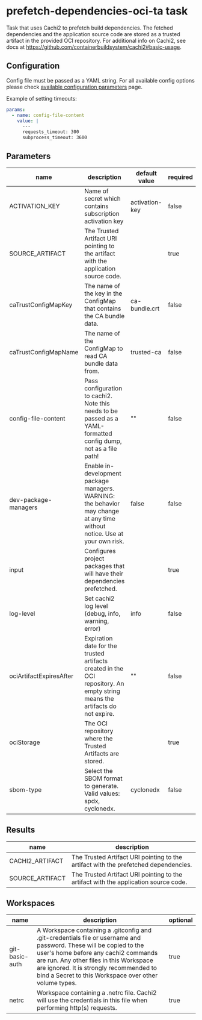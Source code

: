 # prefetch-dependencies-oci-ta task

Task that uses Cachi2 to prefetch build dependencies. The fetched dependencies and the
application source code are stored as a trusted artifact in the provided OCI repository.
For additional info on Cachi2, see docs at
https://github.com/containerbuildsystem/cachi2#basic-usage.

## Configuration

Config file must be passed as a YAML string. For all available config options please check
[available configuration parameters] page.

Example of setting timeouts:

```yaml
params:
  - name: config-file-content
    value: |
      ---
      requests_timeout: 300
      subprocess_timeout: 3600
```

[available configuration parameters]: https://github.com/containerbuildsystem/cachi2?tab=readme-ov-file#available-configuration-parameters

## Parameters
|name|description|default value|required|
|---|---|---|---|
|ACTIVATION_KEY|Name of secret which contains subscription activation key|activation-key|false|
|SOURCE_ARTIFACT|The Trusted Artifact URI pointing to the artifact with the application source code.||true|
|caTrustConfigMapKey|The name of the key in the ConfigMap that contains the CA bundle data.|ca-bundle.crt|false|
|caTrustConfigMapName|The name of the ConfigMap to read CA bundle data from.|trusted-ca|false|
|config-file-content|Pass configuration to cachi2. Note this needs to be passed as a YAML-formatted config dump, not as a file path! |""|false|
|dev-package-managers|Enable in-development package managers. WARNING: the behavior may change at any time without notice. Use at your own risk. |false|false|
|input|Configures project packages that will have their dependencies prefetched.||true|
|log-level|Set cachi2 log level (debug, info, warning, error)|info|false|
|ociArtifactExpiresAfter|Expiration date for the trusted artifacts created in the OCI repository. An empty string means the artifacts do not expire.|""|false|
|ociStorage|The OCI repository where the Trusted Artifacts are stored.||true|
|sbom-type|Select the SBOM format to generate. Valid values: spdx, cyclonedx.|cyclonedx|false|

## Results
|name|description|
|---|---|
|CACHI2_ARTIFACT|The Trusted Artifact URI pointing to the artifact with the prefetched dependencies.|
|SOURCE_ARTIFACT|The Trusted Artifact URI pointing to the artifact with the application source code.|

## Workspaces
|name|description|optional|
|---|---|---|
|git-basic-auth|A Workspace containing a .gitconfig and .git-credentials file or username and password. These will be copied to the user's home before any cachi2 commands are run. Any other files in this Workspace are ignored. It is strongly recommended to bind a Secret to this Workspace over other volume types. |true|
|netrc|Workspace containing a .netrc file. Cachi2 will use the credentials in this file when performing http(s) requests. |true|
